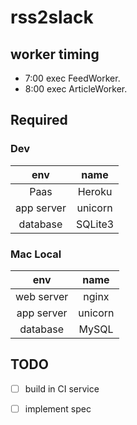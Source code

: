# rss2slack

## worker timing

- 7:00 exec FeedWorker.
- 8:00 exec ArticleWorker.

## Required

### Dev

|    env     |   name  |
|:----------:|:-------:|
| Paas       | Heroku  |
| app server | unicorn |
| database   | SQLite3 |

### Mac Local

|    env     |   name  |
|:----------:|:-------:|
| web server | nginx   |
| app server | unicorn |
| database   | MySQL   |

## TODO

- [ ] build in CI service
- [ ] implement spec

